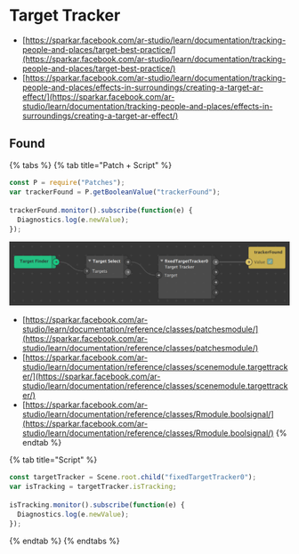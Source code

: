 # Target Tracker

* [https://sparkar.facebook.com/ar-studio/learn/documentation/tracking-people-and-places/target-best-practice/](https://sparkar.facebook.com/ar-studio/learn/documentation/tracking-people-and-places/target-best-practice/)
* [https://sparkar.facebook.com/ar-studio/learn/documentation/tracking-people-and-places/effects-in-surroundings/creating-a-target-ar-effect/](https://sparkar.facebook.com/ar-studio/learn/documentation/tracking-people-and-places/effects-in-surroundings/creating-a-target-ar-effect/)

## Found

{% tabs %}
{% tab title="Patch + Script" %}
```javascript
const P = require("Patches");
var trackerFound = P.getBooleanValue("trackerFound");

trackerFound.monitor().subscribe(function(e) {
  Diagnostics.log(e.newValue);
});
```

![](../../../.gitbook/assets/spark-tracker.png)

* [https://sparkar.facebook.com/ar-studio/learn/documentation/reference/classes/patchesmodule/](https://sparkar.facebook.com/ar-studio/learn/documentation/reference/classes/patchesmodule/)
* [https://sparkar.facebook.com/ar-studio/learn/documentation/reference/classes/scenemodule.targettracker/](https://sparkar.facebook.com/ar-studio/learn/documentation/reference/classes/scenemodule.targettracker/)
* [https://sparkar.facebook.com/ar-studio/learn/documentation/reference/classes/Rmodule.boolsignal/](https://sparkar.facebook.com/ar-studio/learn/documentation/reference/classes/Rmodule.boolsignal/)
{% endtab %}

{% tab title="Script" %}
```javascript
const targetTracker = Scene.root.child("fixedTargetTracker0");
var isTracking = targetTracker.isTracking;

isTracking.monitor().subscribe(function(e) {
  Diagnostics.log(e.newValue);
});
```
{% endtab %}
{% endtabs %}

